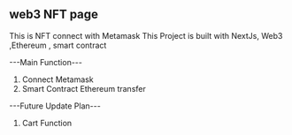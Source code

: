 ## web3 NFT page

This is NFT connect with Metamask
This Project is built with NextJs, Web3 ,Ethereum , smart contract

---Main Function---
1) Connect Metamask
2) Smart Contract Ethereum transfer




---Future Update Plan---


1) Cart Function
